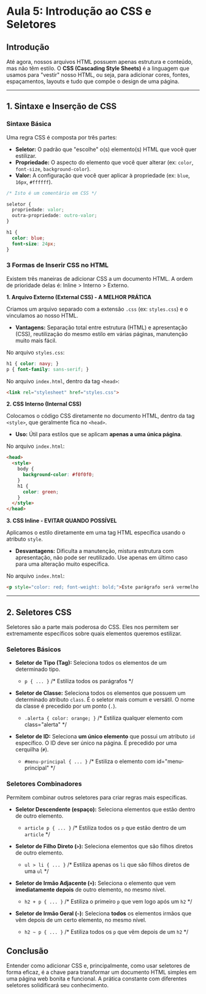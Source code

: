 # Aula 5: Introdução ao CSS e Seletores

## Introdução

Até agora, nossos arquivos HTML possuem apenas estrutura e conteúdo, mas não têm estilo. O **CSS (Cascading Style Sheets)** é a linguagem que usamos para "vestir" nosso HTML, ou seja, para adicionar cores, fontes, espaçamentos, layouts e tudo que compõe o design de uma página.

---

## 1. Sintaxe e Inserção de CSS

### Sintaxe Básica

Uma regra CSS é composta por três partes:

*   **Seletor:** O padrão que "escolhe" o(s) elemento(s) HTML que você quer estilizar.
*   **Propriedade:** O aspecto do elemento que você quer alterar (ex: `color`, `font-size`, `background-color`).
*   **Valor:** A configuração que você quer aplicar à propriedade (ex: `blue`, `16px`, `#ffffff`).

```css
/* Isto é um comentário em CSS */

seletor {
  propriedade: valor;
  outra-propriedade: outro-valor;
}

h1 {
  color: blue;
  font-size: 24px;
}
```

### 3 Formas de Inserir CSS no HTML

Existem três maneiras de adicionar CSS a um documento HTML. A ordem de prioridade delas é: Inline > Interno > Externo.

**1. Arquivo Externo (External CSS) - A MELHOR PRÁTICA**

Criamos um arquivo separado com a extensão `.css` (ex: `styles.css`) e o vinculamos ao nosso HTML.

*   **Vantagens:** Separação total entre estrutura (HTML) e apresentação (CSS), reutilização do mesmo estilo em várias páginas, manutenção muito mais fácil.

No arquivo `styles.css`:
```css
h1 { color: navy; }
p { font-family: sans-serif; }
```

No arquivo `index.html`, dentro da tag `<head>`:
```html
<link rel="stylesheet" href="styles.css">
```

**2. CSS Interno (Internal CSS)**

Colocamos o código CSS diretamente no documento HTML, dentro da tag `<style>`, que geralmente fica no `<head>`.

*   **Uso:** Útil para estilos que se aplicam **apenas a uma única página**.

No arquivo `index.html`:
```html
<head>
  <style>
    body {
      background-color: #f0f0f0;
    }
    h1 {
      color: green;
    }
  </style>
</head>
```

**3. CSS Inline - EVITAR QUANDO POSSÍVEL**

Aplicamos o estilo diretamente em uma tag HTML específica usando o atributo `style`.

*   **Desvantagens:** Dificulta a manutenção, mistura estrutura com apresentação, não pode ser reutilizado. Use apenas em último caso para uma alteração muito específica.

No arquivo `index.html`:
```html
<p style="color: red; font-weight: bold;">Este parágrafo será vermelho e em negrito.</p>
```

---

## 2. Seletores CSS

Seletores são a parte mais poderosa do CSS. Eles nos permitem ser extremamente específicos sobre quais elementos queremos estilizar.

### Seletores Básicos

*   **Seletor de Tipo (Tag):** Seleciona todos os elementos de um determinado tipo.
    *   `p { ... }` /* Estiliza todos os parágrafos */

*   **Seletor de Classe:** Seleciona todos os elementos que possuem um determinado atributo `class`. É o seletor mais comum e versátil. O nome da classe é precedido por um ponto (`.`).
    *   `.alerta { color: orange; }` /* Estiliza qualquer elemento com class="alerta" */

*   **Seletor de ID:** Seleciona **um único elemento** que possui um atributo `id` específico. O ID deve ser único na página. É precedido por uma cerquilha (`#`).
    *   `#menu-principal { ... }` /* Estiliza o elemento com id="menu-principal" */

### Seletores Combinadores

Permitem combinar outros seletores para criar regras mais específicas.

*   **Seletor Descendente (espaço):** Seleciona elementos que estão dentro de outro elemento.
    *   `article p { ... }` /* Estiliza todos os `p` que estão dentro de um `article` */

*   **Seletor de Filho Direto (`>`):** Seleciona elementos que são filhos diretos de outro elemento.
    *   `ul > li { ... }` /* Estiliza apenas os `li` que são filhos diretos de uma `ul` */

*   **Seletor de Irmão Adjacente (`+`):** Seleciona o elemento que vem **imediatamente depois** de outro elemento, no mesmo nível.
    *   `h2 + p { ... }` /* Estiliza o primeiro `p` que vem logo após um `h2` */

*   **Seletor de Irmão Geral (`~`):** Seleciona **todos** os elementos irmãos que vêm depois de um certo elemento, no mesmo nível.
    *   `h2 ~ p { ... }` /* Estiliza todos os `p` que vêm depois de um `h2` */

## Conclusão

Entender como adicionar CSS e, principalmente, como usar seletores de forma eficaz, é a chave para transformar um documento HTML simples em uma página web bonita e funcional. A prática constante com diferentes seletores solidificará seu conhecimento.
